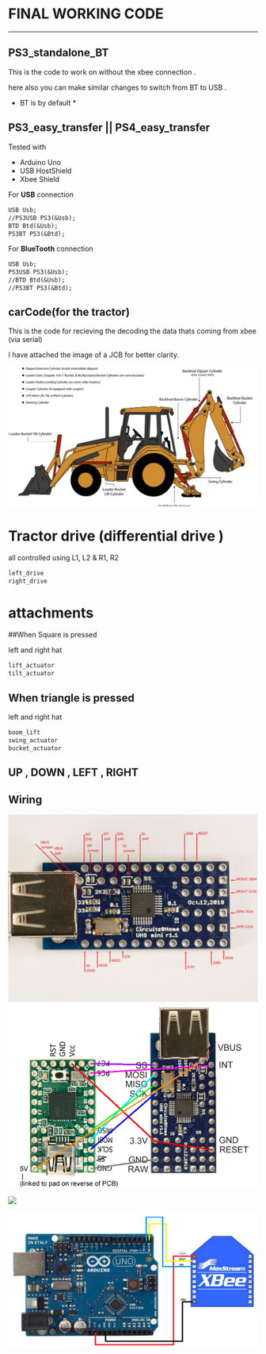 # FINAL WORKING CODE
--------------------------------------

## PS3_standalone_BT

This is the code to work on without the xbee connection .

here also you can make similar changes to switch from BT to USB . 
* BT is by default *

## PS3_easy_transfer || PS4_easy_transfer

Tested with

- Arduino Uno 
- USB HostShield
- Xbee Shield

For **USB** connection 

	USB Usb;
	//PS3USB PS3(&Usb);
	BTD Btd(&Usb);
	PS3BT PS3(&Btd);

For **BlueTooth** connection

	USB Usb;
	PS3USB PS3(&Usb);
	//BTD Btd(&Usb);
	//PS3BT PS3(&Btd);
	

	
## carCode(for the tractor)

This is the code for recieving the decoding the data thats coming from xbee (via serial)

I have attached the image of a JCB for better clarity.

![](../docs/Backhoe-Cylinder-Identification-Diagram.jpg) 




Tractor drive (differential drive )
====================
all controlled using L1, L2 & R1, R2

	left_drive
	right_drive
	
	
attachments 
=========================

##When Square is pressed

left and right hat
	
	lift_actuator
	tilt_actuator
	
## When triangle is pressed 

left and right hat 
	
	boom_lift
	swing_actuator
	bucket_actuator
	
## UP , DOWN , LEFT , RIGHT  


## Wiring 


![](../docs/usb_host_mini.jpg) 
![](../docs/USB_Host_Shield_and_Teensy2.png) 

![](../docs/teen.jpg) 

![](../docs/uno_teensy.jpg)
